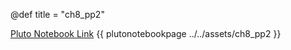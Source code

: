 @def title = "ch8_pp2"

[Pluto Notebook Link](https://github.com/stefanbringuier/QuantumComputingProblemsSolutions/tree/main/notebooks/ch8/ch8_pp2.jl)
{{ plutonotebookpage ../../assets/ch8_pp2 }}
